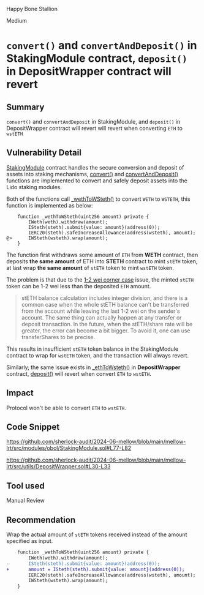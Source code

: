 Happy Bone Stallion

Medium

# `convert()` and `convertAndDeposit()` in StakingModule contract, `deposit()` in DepositWrapper contract will revert

## Summary
`convert()` and `convertAndDeposit` in StakingModule, and `deposit()` in DepositWrapper contract will revert will revert when converting `ETH` to `wstETH`

## Vulnerability Detail
[StakingModule](https://github.com/sherlock-audit/2024-06-mellow/blob/main/mellow-lrt/src/modules/obol/StakingModule.sol#L8) contract handles the secure conversion and deposit of assets into staking mechanisms, [convert()](https://github.com/sherlock-audit/2024-06-mellow/blob/main/mellow-lrt/src/modules/obol/StakingModule.sol#L43) and [convertAndDeposit()](https://github.com/sherlock-audit/2024-06-mellow/blob/main/mellow-lrt/src/modules/obol/StakingModule.sol#L48-L56) functions are implemented to convert and safely deposit assets into the Lido staking modules.

Both of the functions call [_wethToWSteth()](https://github.com/sherlock-audit/2024-06-mellow/blob/main/mellow-lrt/src/modules/obol/StakingModule.sol#L77) to convert `WETH` to `WSTETH`, this function is implemented as below:
```solidity
    function _wethToWSteth(uint256 amount) private {
        IWeth(weth).withdraw(amount);
        ISteth(steth).submit{value: amount}(address(0));
        IERC20(steth).safeIncreaseAllowance(address(wsteth), amount);
@>      IWSteth(wsteth).wrap(amount);
    }
```
The function first withdraws some amount of `ETH` from **WETH** contract, then deposits **the same amount** of ETH into **STETH** contract to mint `stETH` token, at last wrap **the same amount** of `stETH` token to mint `wstETH` token.

The problem is that due to the [1-2 wei corner case](https://docs.lido.fi/guides/lido-tokens-integration-guide/#1-2-wei-corner-case) issue, the minted `stETH` token can be 1-2 wei less than the deposited `ETH` amount.
> stETH balance calculation includes integer division, and there is a common case when the whole stETH balance can't be transferred from the account while leaving the last 1-2 wei on the sender's account. The same thing can actually happen at any transfer or deposit transaction. In the future, when the stETH/share rate will be greater, the error can become a bit bigger. To avoid it, one can use transferShares to be precise.

This results in insufficient `stETH` token balance in the StakingModule contract to wrap for `wstETH` token, and the transaction will always revert.

Similarly, the same issue exists in [_ethToWsteth()](https://github.com/sherlock-audit/2024-06-mellow/blob/main/mellow-lrt/src/utils/DepositWrapper.sol#L30-L33) in **DepositWrapper** contract, [deposit()](https://github.com/sherlock-audit/2024-06-mellow/blob/main/mellow-lrt/src/utils/DepositWrapper.sol#L42-L48) will revert when convert `ETH` to `wstETH`.

## Impact
Protocol won't be able to convert `ETH` to `wstETH`.

## Code Snippet
https://github.com/sherlock-audit/2024-06-mellow/blob/main/mellow-lrt/src/modules/obol/StakingModule.sol#L77-L82

https://github.com/sherlock-audit/2024-06-mellow/blob/main/mellow-lrt/src/utils/DepositWrapper.sol#L30-L33

## Tool used
Manual Review

## Recommendation
Wrap the actual amount of `stETH` tokens received instead of the amount specified as input.
```diff
    function _wethToWSteth(uint256 amount) private {
        IWeth(weth).withdraw(amount);
-       ISteth(steth).submit{value: amount}(address(0));
+       amount = ISteth(steth).submit{value: amount}(address(0));
        IERC20(steth).safeIncreaseAllowance(address(wsteth), amount);
        IWSteth(wsteth).wrap(amount);
    }
```